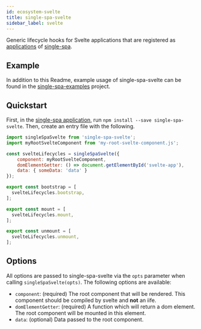 ```yaml
---
id: ecosystem-svelte
title: single-spa-svelte
sidebar_label: svelte
---
```


Generic lifecycle hooks for Svelte applications that are registered as [applications](https://github.com/CanopyTax/single-spa/blob/master/docs/applications.md#registered-applications) of [single-spa](https://github.com/CanopyTax/single-spa).

## Example
In addition to this Readme, example usage of single-spa-svelte can be found in the [single-spa-examples](https://github.com/CanopyTax/single-spa-examples/blob/master/src/svelte/svelte.app.js) project.

## Quickstart

First, in the [single-spa application](https://github.com/CanopyTax/single-spa/blob/master/docs/applications.md#registered-applications), run `npm install --save single-spa-svelte`. Then, create an entry file with the following.

```js
import singleSpaSvelte from 'single-spa-svelte';
import myRootSvelteComponent from 'my-root-svelte-component.js';

const svelteLifecycles = singleSpaSvelte({
	component: myRootSvelteComponent,
	domElementGetter: () => document.getElementById('svelte-app'),
	data: { someData: 'data' }
});

export const bootstrap = [
  svelteLifecycles.bootstrap,
];

export const mount = [
  svelteLifecycles.mount,
];

export const unmount = [
  svelteLifecycles.unmount,
];
```

## Options

All options are passed to single-spa-svelte via the `opts` parameter when calling `singleSpaSvelte(opts)`. The following options are available:

- `component`: (required) The root component that will be rendered. This
	component should be compiled by svelte and **not** an iife.
- `domElementGetter`: (required) A function which will return a dom
	element. The root component will be mounted in this element.
- `data`: (optional) Data passed to the root component.